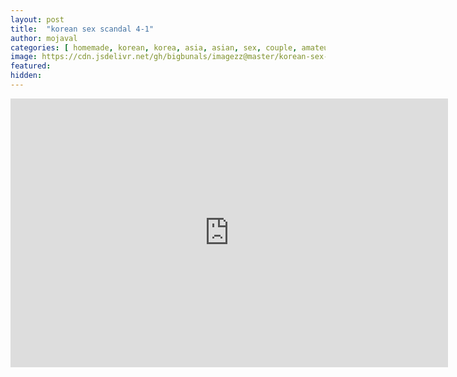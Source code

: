 ```yaml
---
layout: post
title:  "korean sex scandal 4-1"
author: mojaval
categories: [ homemade, korean, korea, asia, asian, sex, couple, amateur, scandal, motel, adult, self, camera, real ]
image: https://cdn.jsdelivr.net/gh/bigbunals/imagezz@master/korean-sex-scandal-4-1___7b533f858e5013915876419795e9e5030dd6c511.mp4.jpg
featured: 
hidden: 
---
```


<iframe src="https://openload.co/embed/ljzJKQ1eC6I/korean-sex-scandal-4-1___7b533f858e5013915876419795e9e5030dd6c511.mp4" scrolling="no" frameborder="0" width="700" height="430" allowfullscreen="true" webkitallowfullscreen="true" mozallowfullscreen="true"></iframe>